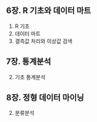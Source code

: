 ## 6장. R 기초와 데이터 마트

1. R 기초
2. 데이터 마트
3. 결측값 처리와 이상값 검색

## 7장. 통계분석

2. 기초 통계분석


## 8장. 정형 데이터 마이닝

2. 분류분석
